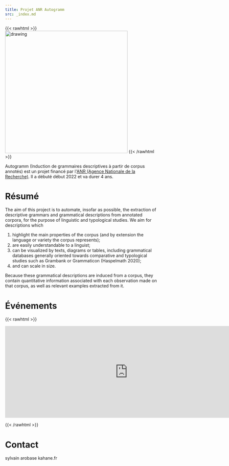 ```yaml
---
title: Projet ANR Autogramm
src: _index.md
---
```


{{< rawhtml >}}
<img src="/images/logo_autogramm.jpg" alt="drawing" width="400"/>
{{< /rawhtml >}}

Autogramm (Induction de grammaires descriptives à partir de corpus annotés) est un projet financé par l'[ANR (Agence Nationale de la Recherche)](https://anr.fr). Il a débuté début 2022 et va durer 4 ans.

# Résumé

The aim of this project is to automate, insofar as possible, the extraction of descriptive grammars and grammatical descriptions from annotated corpora, for the purpose of linguistic and typological studies. We aim for descriptions which
1. highlight the main properties of the corpus (and by extension the language or variety the corpus represents);
2. are easily understandable to a linguist;
3. can be visualized by texts, diagrams or tables, including grammatical databases generally oriented towards comparative and typological studies such as Grambank or Grammaticon (Haspelmath 2020);
4. and can scale in size.

Because these grammatical descriptions are induced from a corpus, they contain quantitative information associated with each observation made on that corpus, as well as relevant examples extracted from it.

# Événements 

{{< rawhtml >}}
<iframe src="https://calendar.google.com/calendar/embed?height=300&wkst=2&bgcolor=%230a4798&ctz=Europe%2FParis&hl=fr&mode=AGENDA&showDate=0&showNav=0&showTitle=0&showPrint=0&showCalendars=0&showTz=0&src=dGUzNGR2ZDJhOXYyaWptamtqcm04ajdjOWtAZ3JvdXAuY2FsZW5kYXIuZ29vZ2xlLmNvbQ&color=%23c10040" style="border-width:0" width="800" height="300" frameborder="0" scrolling="no"></iframe>

{{< /rawhtml >}}
# Contact

sylvain arobase kahane.fr
